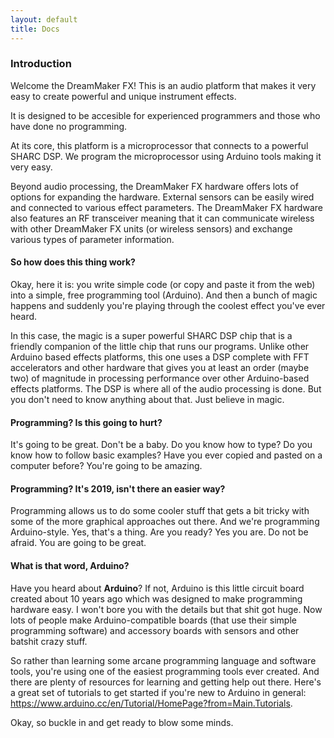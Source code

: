 ```yaml
---
layout: default
title: Docs
---
```


### Introduction

Welcome the DreamMaker FX!  This is an audio platform that makes it very easy to create powerful and unique instrument effects.

It is designed to be accesible for experienced programmers and those who have done no programming.

At its core, this platform is a microprocessor that connects to a powerful SHARC DSP.  We program the microprocessor using Arduino tools making it very easy.

Beyond audio processing, the DreamMaker FX hardware offers lots of options for expanding the hardware.  External sensors can be easily wired and connected to various effect parameters.  The DreamMaker FX hardware also features an RF transceiver meaning that it can communicate wireless with other DreamMaker FX units (or wireless sensors) and exchange various types of parameter information.

#### So how does this thing work?
Okay, here it is: you write simple code (or copy and paste it from the web) into a simple, free programming tool (Arduino).  And then a bunch of magic happens and suddenly you're playing through the coolest effect you've ever heard.  

In this case, the magic is a super powerful SHARC DSP chip that is a friendly companion of the little chip that runs our programs.  Unlike other Arduino based effects platforms, this one uses a DSP complete with FFT accelerators and other hardware that gives you at least an order (maybe two) of magnitude in processing performance over other Arduino-based effects platforms.  The DSP is where all of the audio processing is done.  But you don't need to know anything about that.  Just believe in magic.

#### Programming? Is this going to hurt?
It's going to be great.  Don't be a baby.  Do you know how to type?  Do you know how to follow basic examples?  Have you ever copied and pasted on a computer before?  You're going to be amazing.  

#### Programming? It's 2019, isn't there an easier way?
Programming allows us to do some cooler stuff that gets a bit tricky with some of the more graphical approaches out there.  And we're programming Arduino-style.  Yes, that's a thing.  Are you ready?  Yes you are.  Do not be afraid.  You are going to be great.

#### What is that word, Arduino?
Have you heard about **Arduino**?  If not, Arduino is this little circuit board created about 10 years ago which was designed to make programming hardware easy.  I won't bore you with the details but that shit got huge.  Now lots of people make Arduino-compatible boards (that use their simple programming software) and accessory boards with sensors and other batshit crazy stuff.

So rather than learning some arcane programming language and software tools, you're using one of the easiest programming tools ever created.  And there are plenty of resources for learning and getting help out there.  Here's a great set of tutorials to get started if you're new to Arduino in general: https://www.arduino.cc/en/Tutorial/HomePage?from=Main.Tutorials.

Okay, so buckle in and get ready to blow some minds.

